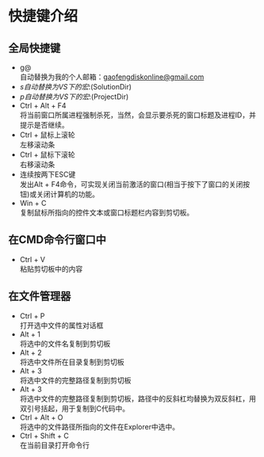 # 快捷键介绍

## 全局快捷键

- g@  
自动替换为我的个人邮箱：gaofengdiskonline@gmail.com
- $s  
自动替换为VS下的宏:$(SolutionDir)
- $p  
自动替换为VS下的宏:$(ProjectDir)
- Ctrl + Alt + F4  
将当前窗口所属进程强制杀死，当然，会显示要杀死的窗口标题及进程ID，并提示是否继续。
- Ctrl + 鼠标上滚轮  
左移滚动条
- Ctrl + 鼠标下滚轮  
右移滚动条
- 连续按两下ESC键  
发出Alt + F4命令，可实现关闭当前激活的窗口(相当于按下了窗口的关闭按钮)或关闭计算机的功能。
- Win + C  
复制鼠标所指向的控件文本或窗口标题栏内容到剪切板。

## 在CMD命令行窗口中

- Ctrl + V  
粘贴剪切板中的内容

## 在文件管理器

- Ctrl + P  
打开选中文件的属性对话框
- Alt + 1   
将选中的文件名复制到剪切板
- Alt + 2   
将选中文件所在目录复制到剪切板
- Alt + 3   
将选中文件的完整路径复制到剪切板
- Alt + 3   
将选中文件的完整路径复制到剪切板，路径中的反斜杠均替换为双反斜杠，用双引号括起，用于复制到C代码中。
- Ctrl + Alt + O  
将选中的文件路径所指向的文件在Explorer中选中。
- Ctrl + Shift + C  
在当前目录打开命令行
